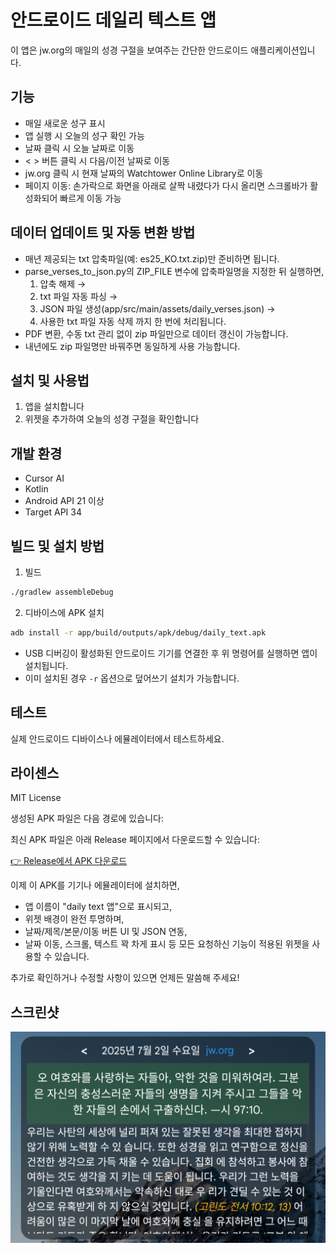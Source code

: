 # 안드로이드 데일리 텍스트 앱

이 앱은 jw.org의 매일의 성경 구절을 보여주는 간단한 안드로이드 애플리케이션입니다.

## 기능

- 매일 새로운 성구 표시
- 앱 실행 시 오늘의 성구 확인 가능
- 날짜 클릭 시 오늘 날짜로 이동
- < > 버튼 클릭 시 다음/이전 날짜로 이동
- jw.org 클릭 시 현재 날짜의 Watchtower Online Library로 이동
- 페이지 이동: 손가락으로 화면을 아래로 살짝 내렸다가 다시 올리면 스크롤바가 활성화되어 빠르게 이동 가능

## 데이터 업데이트 및 자동 변환 방법

- 매년 제공되는 txt 압축파일(예: es25_KO.txt.zip)만 준비하면 됩니다.
- parse_verses_to_json.py의 ZIP_FILE 변수에 압축파일명을 지정한 뒤 실행하면,
    1. 압축 해제 →
    2. txt 파일 자동 파싱 →
    3. JSON 파일 생성(app/src/main/assets/daily_verses.json) →
    4. 사용한 txt 파일 자동 삭제
  까지 한 번에 처리됩니다.
- PDF 변환, 수동 txt 관리 없이 zip 파일만으로 데이터 갱신이 가능합니다.
- 내년에도 zip 파일명만 바꿔주면 동일하게 사용 가능합니다.

## 설치 및 사용법

1. 앱을 설치합니다
2. 위젯을 추가하여 오늘의 성경 구절을 확인합니다

## 개발 환경

- Cursor AI
- Kotlin
- Android API 21 이상
- Target API 34

## 빌드 및 설치 방법

1. 빌드

```bash
./gradlew assembleDebug
```

2. 디바이스에 APK 설치

```bash
adb install -r app/build/outputs/apk/debug/daily_text.apk
```

- USB 디버깅이 활성화된 안드로이드 기기를 연결한 후 위 명령어를 실행하면 앱이 설치됩니다.
- 이미 설치된 경우 `-r` 옵션으로 덮어쓰기 설치가 가능합니다.

## 테스트

실제 안드로이드 디바이스나 에뮬레이터에서 테스트하세요.

## 라이센스

MIT License 

생성된 APK 파일은 다음 경로에 있습니다:

최신 APK 파일은 아래 Release 페이지에서 다운로드할 수 있습니다:

[👉 Release에서 APK 다운로드](https://github.com/hanjungwoo3/daily_text/releases)

이제 이 APK를 기기나 에뮬레이터에 설치하면,
- 앱 이름이 "daily text 앱"으로 표시되고,
- 위젯 배경이 완전 투명하며,
- 날짜/제목/본문/이동 버튼 UI 및 JSON 연동,
- 날짜 이동, 스크롤, 텍스트 꽉 차게 표시 등
모든 요청하신 기능이 적용된 위젯을 사용할 수 있습니다.

추가로 확인하거나 수정할 사항이 있으면 언제든 말씀해 주세요! 

## 스크린샷

![앱 스크린샷](screenshot/daily_text.png)
